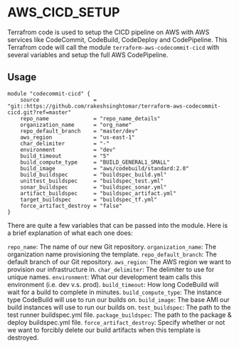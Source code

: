 # AWS_CICD_SETUP

Terrafrom code is used to setup the CICD pipeline on AWS with AWS services like CodeCommit, CodeBuild, CodeDeploy and CodePipeline.
This Terrafrom code will call the module `terraform-aws-codecommit-cicd` with several variables and setup the full AWS CodePipeline.


## Usage
```hcl
module "codecommit-cicd" {
    source                 = "git::https://github.com/rakeshsinghtomar/terraform-aws-codecommit-cicd.git?ref=master"
    repo_name              = "repo_name_details"
    organization_name      = "org_name"
    repo_default_branch    = "master/dev"
    aws_region             = "us-east-1"
    char_delimiter         = "-"
    environment            = "dev"
    build_timeout          = "5"
    build_compute_type     = "BUILD_GENERAL1_SMALL"
    build_image            = "aws/codebuild/standard:2.0"
    build_buildspec        = "buildspec_build.yml"
    unittest_buildspec     = "buildspec_test.yml"
    sonar_buildspec        = "buildspec_sonar.yml"
    artifact_buildspec     = "buildspec_artifact.yml"
    target_buildspec       = "buildspec_tf.yml"
    force_artifact_destroy = "false"
}
```

There are quite a few variables that can be passed into the module. Here is a brief explanation of what each one does:


`repo_name`: The name of our new Git repository.
`organization_name`: The organization name provisioning the template.
`repo_default_branch`: The default branch of our Git repository.
`aws_region`: The AWS region we want to provision our infrastructure in.
`char_delimiter`: The delimiter to use for unique names.
`environment`: What our development team calls this environment (i.e. dev v.s. prod).
`build_timeout`: How long CodeBuild will wait for a build to complete in minutes.
`build_compute_type`: The instance type CodeBuild will use to run our builds on.
`build_image`: The base AMI our build instances will use to run our builds on.
`test_buildspec`: The path to the test runner buildspec.yml file.
`package_buildspec`: The path to the package & deploy buildspec.yml file.
`force_artifact_destroy`: Specify whether or not we want to forcibly delete our build artifacts when this template is destroyed.
